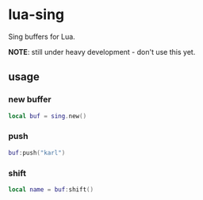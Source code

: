 # lua-sing
Sing buffers for Lua.

**NOTE**: still under heavy development - don't use this yet.

## usage

### new buffer

```lua
local buf = sing.new()
```

### push

```lua
buf:push("karl")
```

### shift

```lua
local name = buf:shift()
```